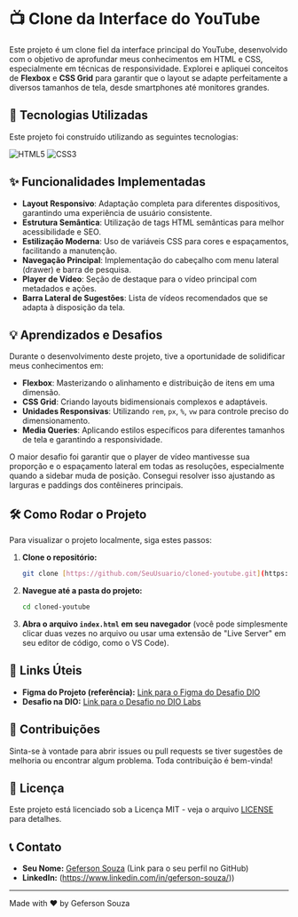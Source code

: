 # 📺 Clone da Interface do YouTube

Este projeto é um clone fiel da interface principal do YouTube, desenvolvido com o objetivo de aprofundar meus conhecimentos em HTML e CSS, especialmente em técnicas de responsividade. Explorei e apliquei conceitos de **Flexbox** e **CSS Grid** para garantir que o layout se adapte perfeitamente a diversos tamanhos de tela, desde smartphones até monitores grandes.

## 🚀 Tecnologias Utilizadas

Este projeto foi construído utilizando as seguintes tecnologias:

![HTML5](https://img.shields.io/badge/HTML5-E34F26?style=for-the-badge&logo=html5&logoColor=white)
![CSS3](https://img.shields.io/badge/CSS3-1572B6?style=for-the-badge&logo=css3&logoColor=white)

## ✨ Funcionalidades Implementadas

-   **Layout Responsivo**: Adaptação completa para diferentes dispositivos, garantindo uma experiência de usuário consistente.
-   **Estrutura Semântica**: Utilização de tags HTML semânticas para melhor acessibilidade e SEO.
-   **Estilização Moderna**: Uso de variáveis CSS para cores e espaçamentos, facilitando a manutenção.
-   **Navegação Principal**: Implementação do cabeçalho com menu lateral (drawer) e barra de pesquisa.
-   **Player de Vídeo**: Seção de destaque para o vídeo principal com metadados e ações.
-   **Barra Lateral de Sugestões**: Lista de vídeos recomendados que se adapta à disposição da tela.

## 💡 Aprendizados e Desafios

Durante o desenvolvimento deste projeto, tive a oportunidade de solidificar meus conhecimentos em:

-   **Flexbox**: Masterizando o alinhamento e distribuição de itens em uma dimensão.
-   **CSS Grid**: Criando layouts bidimensionais complexos e adaptáveis.
-   **Unidades Responsivas**: Utilizando `rem`, `px`, `%`, `vw` para controle preciso do dimensionamento.
-   **Media Queries**: Aplicando estilos específicos para diferentes tamanhos de tela e garantindo a responsividade.

O maior desafio foi garantir que o player de vídeo mantivesse sua proporção e o espaçamento lateral em todas as resoluções, especialmente quando a sidebar muda de posição. Consegui resolver isso ajustando as larguras e paddings dos contêineres principais.

## 🛠️ Como Rodar o Projeto

Para visualizar o projeto localmente, siga estes passos:

1.  **Clone o repositório:**
    ```bash
    git clone [https://github.com/SeuUsuario/cloned-youtube.git](https://github.com/SeuUsuario/cloned-youtube.git)
    ```
2.  **Navegue até a pasta do projeto:**
    ```bash
    cd cloned-youtube
    ```
3.  **Abra o arquivo `index.html` em seu navegador** (você pode simplesmente clicar duas vezes no arquivo ou usar uma extensão de "Live Server" em seu editor de código, como o VS Code).

## 🔗 Links Úteis

-   **Figma do Projeto (referência):** [Link para o Figma do Desafio DIO](https://www.figma.com/file/seu-link-do-figma-aqui)
-   **Desafio na DIO:** [Link para o Desafio no DIO Labs](https://web.dio.me/lab/clonando-a-pagina-do-youtube-com-css/learning/91b4e191-a60e-43e2-a1af-dae6772e61)

## 🤝 Contribuições

Sinta-se à vontade para abrir issues ou pull requests se tiver sugestões de melhoria ou encontrar algum problema. Toda contribuição é bem-vinda!

## 📄 Licença

Este projeto está licenciado sob a Licença MIT - veja o arquivo [LICENSE](LICENSE) para detalhes.

## 📞 Contato

-   **Seu Nome:** [Geferson Souza](https://github.com/Geferson-Souza) (Link para o seu perfil no GitHub)
-   **LinkedIn:** (https://www.linkedin.com/in/geferson-souza/))

---

Made with ❤️ by Geferson Souza
